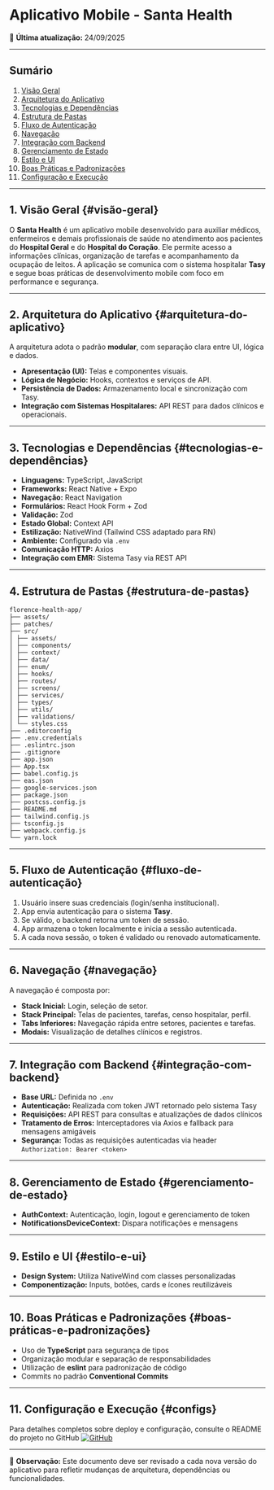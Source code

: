 # Aplicativo Mobile - Santa Health

📅 **Última atualização:** 24/09/2025

---

## Sumário
1. [Visão Geral](#visão-geral)  
2. [Arquitetura do Aplicativo](#arquitetura-do-aplicativo)  
3. [Tecnologias e Dependências](#tecnologias-e-dependências)  
4. [Estrutura de Pastas](#estrutura-de-pastas)  
5. [Fluxo de Autenticação](#fluxo-de-autenticação)  
6. [Navegação](#navegação)  
7. [Integração com Backend](#integração-com-backend)  
8. [Gerenciamento de Estado](#gerenciamento-de-estado)  
9. [Estilo e UI](#estilo-e-ui)  
10. [Boas Práticas e Padronizações](#boas-práticas-e-padronizações)  
11. [Configuração e Execução](#configs)

---

## 1. Visão Geral {#visão-geral}
O **Santa Health** é um aplicativo mobile desenvolvido para auxiliar médicos, enfermeiros e demais profissionais de saúde no atendimento aos pacientes do **Hospital Geral** e do **Hospital do Coração**. Ele permite acesso a informações clínicas, organização de tarefas e acompanhamento da ocupação de leitos.
A aplicação se comunica com o sistema hospitalar **Tasy** e segue boas práticas de desenvolvimento mobile com foco em performance e segurança.

---

## 2. Arquitetura do Aplicativo {#arquitetura-do-aplicativo}
A arquitetura adota o padrão **modular**, com separação clara entre UI, lógica e dados.

- **Apresentação (UI):** Telas e componentes visuais.
- **Lógica de Negócio:** Hooks, contextos e serviços de API.
- **Persistência de Dados:** Armazenamento local e sincronização com Tasy.
- **Integração com Sistemas Hospitalares:** API REST para dados clínicos e operacionais.

---

## 3. Tecnologias e Dependências {#tecnologias-e-dependências}
- **Linguagens:** TypeScript, JavaScript  
- **Frameworks:** React Native + Expo  
- **Navegação:** React Navigation  
- **Formulários:** React Hook Form + Zod  
- **Validação:** Zod  
- **Estado Global:** Context API  
- **Estilização:** NativeWind (Tailwind CSS adaptado para RN)  
- **Ambiente:** Configurado via `.env`  
- **Comunicação HTTP:** Axios  
- **Integração com EMR:** Sistema Tasy via REST API  

---

## 4. Estrutura de Pastas {#estrutura-de-pastas}
```
florence-health-app/
├── assets/
├── patches/
├── src/
│ ├── assets/
│ ├── components/
│ ├── context/
│ ├── data/
│ ├── enum/
│ ├── hooks/
│ ├── routes/
│ ├── screens/
│ ├── services/
│ ├── types/
│ ├── utils/
│ ├── validations/
│ └── styles.css
├── .editorconfig
├── .env.credentials
├── .eslintrc.json
├── .gitignore
├── app.json
├── App.tsx
├── babel.config.js
├── eas.json
├── google-services.json
├── package.json
├── postcss.config.js
├── README.md
├── tailwind.config.js
├── tsconfig.js
├── webpack.config.js
└── yarn.lock
```

---

## 5. Fluxo de Autenticação {#fluxo-de-autenticação}
1. Usuário insere suas credenciais (login/senha institucional).
2. App envia autenticação para o sistema **Tasy**.
3. Se válido, o backend retorna um token de sessão.
4. App armazena o token localmente e inicia a sessão autenticada.
5. A cada nova sessão, o token é validado ou renovado automaticamente.

---

## 6. Navegação {#navegação}
A navegação é composta por:

- **Stack Inicial:** Login, seleção de setor.  
- **Stack Principal:** Telas de pacientes, tarefas, censo hospitalar, perfil.  
- **Tabs Inferiores:** Navegação rápida entre setores, pacientes e tarefas.  
- **Modais:** Visualização de detalhes clínicos e registros.

---

## 7. Integração com Backend {#integração-com-backend}
- **Base URL:** Definida no `.env`  
- **Autenticação:** Realizada com token JWT retornado pelo sistema Tasy  
- **Requisições:** API REST para consultas e atualizações de dados clínicos  
- **Tratamento de Erros:** Interceptadores via Axios e fallback para mensagens amigáveis  
- **Segurança:** Todas as requisições autenticadas via header `Authorization: Bearer <token>`  

---

## 8. Gerenciamento de Estado {#gerenciamento-de-estado}
- **AuthContext:** Autenticação, login, logout e gerenciamento de token  
- **NotificationsDeviceContext:** Dispara notificações e mensagens

---

## 9. Estilo e UI {#estilo-e-ui}
- **Design System:** Utiliza NativeWind com classes personalizadas  
- **Componentização:** Inputs, botões, cards e ícones reutilizáveis  

---

## 10. Boas Práticas e Padronizações {#boas-práticas-e-padronizações}
- Uso de **TypeScript** para segurança de tipos  
- Organização modular e separação de responsabilidades  
- Utilização de **eslint** para padronização de código  
- Commits no padrão **Conventional Commits**

---

## 11. Configuração e Execução {#configs}
Para detalhes completos sobre deploy e configuração, consulte o README do projeto no GitHub
[![GitHub](https://img.shields.io/badge/GitHub-Repository-blue?logo=github)](https://github.com/Santa-Casa-Franca/Florence-Health-App)

---

📌 **Observação:** Este documento deve ser revisado a cada nova versão do aplicativo para refletir mudanças de arquitetura, dependências ou funcionalidades.

